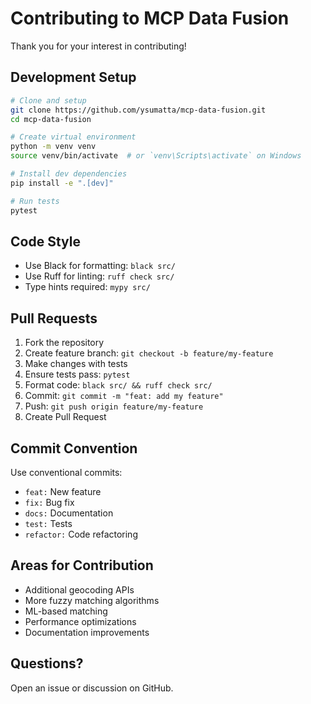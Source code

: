 # Contributing to MCP Data Fusion

Thank you for your interest in contributing!

## Development Setup

```bash
# Clone and setup
git clone https://github.com/ysumatta/mcp-data-fusion.git
cd mcp-data-fusion

# Create virtual environment
python -m venv venv
source venv/bin/activate  # or `venv\Scripts\activate` on Windows

# Install dev dependencies
pip install -e ".[dev]"

# Run tests
pytest
```

## Code Style

- Use Black for formatting: `black src/`
- Use Ruff for linting: `ruff check src/`
- Type hints required: `mypy src/`

## Pull Requests

1. Fork the repository
2. Create feature branch: `git checkout -b feature/my-feature`
3. Make changes with tests
4. Ensure tests pass: `pytest`
5. Format code: `black src/ && ruff check src/`
6. Commit: `git commit -m "feat: add my feature"`
7. Push: `git push origin feature/my-feature`
8. Create Pull Request

## Commit Convention

Use conventional commits:
- `feat:` New feature
- `fix:` Bug fix
- `docs:` Documentation
- `test:` Tests
- `refactor:` Code refactoring

## Areas for Contribution

- Additional geocoding APIs
- More fuzzy matching algorithms
- ML-based matching
- Performance optimizations
- Documentation improvements

## Questions?

Open an issue or discussion on GitHub.
